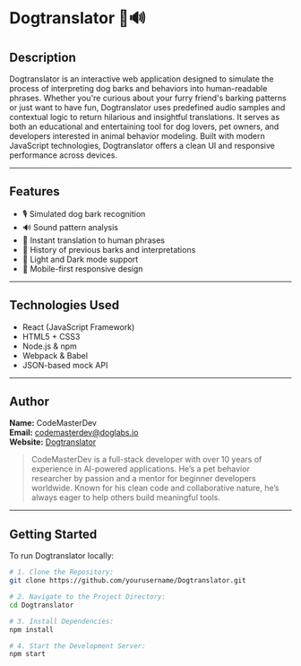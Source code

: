 # Dogtranslator 🐶🔊

## Description

Dogtranslator is an interactive web application designed to simulate the process of interpreting dog barks and behaviors into human-readable phrases. Whether you're curious about your furry friend's barking patterns or just want to have fun, Dogtranslator uses predefined audio samples and contextual logic to return hilarious and insightful translations. It serves as both an educational and entertaining tool for dog lovers, pet owners, and developers interested in animal behavior modeling. Built with modern JavaScript technologies, Dogtranslator offers a clean UI and responsive performance across devices.

---

## Features

- 🎙️ Simulated dog bark recognition
- 🔊 Sound pattern analysis
- 💬 Instant translation to human phrases
- 📜 History of previous barks and interpretations
- 🌙 Light and Dark mode support
- 📱 Mobile-first responsive design

---

## Technologies Used

- React (JavaScript Framework)
- HTML5 + CSS3
- Node.js & npm
- Webpack & Babel
- JSON-based mock API

---

## Author

**Name:** CodeMasterDev  
**Email:** codemasterdev@doglabs.io  
**Website:** [Dogtranslator](https://dogtranslator.example.com)  

> CodeMasterDev is a full-stack developer with over 10 years of experience in AI-powered applications. He’s a pet behavior researcher by passion and a mentor for beginner developers worldwide. Known for his clean code and collaborative nature, he’s always eager to help others build meaningful tools.

---

## Getting Started

To run Dogtranslator locally:

```bash
# 1. Clone the Repository:
git clone https://github.com/yourusername/Dogtranslator.git

# 2. Navigate to the Project Directory:
cd Dogtranslator

# 3. Install Dependencies:
npm install

# 4. Start the Development Server:
npm start
